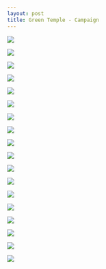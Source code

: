 ```yaml
---
layout: post
title: Green Temple - Campaign
---
```


<a href='https://photos.google.com/share/AF1QipNzkxUlb8eYE3ppGpHLN_y01b2yAmAv9AoAW4Dqnq06JDeTh9SHQ5AMzo54dGXmxg?key=QnVaUEpfd3RLajdZbzRvOE5CNWRfWGdqYl90X2Vn&source=ctrlq.org'><img src='https://lh3.googleusercontent.com/TK-Zx6VzBYKz4cy23aI-WNSjZMgVF5hjFcaGIADcTZWhEurykPevu64Ri4nR72BnAQPMPGBvg2XODZbc053G-A__gnPlzwXWQZr5nOQy9xc0bdJ4XhaNrcKCdO_0LvZhMPL67w' /></a>

<a href='https://photos.google.com/share/AF1QipP5L2L58_DC4CdSmKMqiTBTGPG7RExVfMDK7nsMVIH0C2PGIYj7mSTGbCZCPJIU8Q?key=UDJaTkE1dTE1djUzYnA1cGpubUtqSXFTb0lSX05B&source=ctrlq.org'><img src='https://lh3.googleusercontent.com/qO0WipYYFD5Rc8YW_N6zZ5-d62UioEG7AZJnJXihmZaTIGQTy4e1Hi8aiJupoJlFYC9OXfc-aYUZzdvfPWprjz0mFMb6VXKS-YdAMVQJqv0tsgjOmLaM3ON_ZBAelN_Q5kLT9g' /></a>

<a href='https://photos.google.com/share/AF1QipNuO3BsQZOUDWTlTg2P0eKEj5W9hzSdoCZ3cY0w1Ky3JTxtChBG7vVTaOcleMhvhg?key=QUhBZndoaVh4WG91bmN6VjZtSFFNYzQ2VWRBU0ZB&source=ctrlq.org'><img src='https://lh3.googleusercontent.com/IDp3M2RPfFDTKilfrQ72EgwGM2XlKGaHsyI9TdUQe-5aEHp50go8ro1PWhE9iJB7KdzeqT0K_SrMU7EsbFgpLgDdvWamPMK7JJJr8cnWYtwJKuQqRUVL-ADMLf_PeGCw4oSJmA' /></a>

<a href='https://photos.google.com/share/AF1QipMVonKVhC9ChiwhRaSjFiUbKw4Sxr4wTijTTsLm-OHuQsE8QjWCstzw5-WDstlPzA?key=VlhyTDNpLWVXQUtDYjRYUzRQREtLeHNJVlcyTXZn&source=ctrlq.org'><img src='https://lh3.googleusercontent.com/AkblU5BJ1Ze9n4-cXajCg9RuGjkOZOxFWePP5nFutbNeJ2GNauPRnOp7n2qmokZhIgw9or1Wvawve_7IHJvJLUs7qKFF9_X16t7F2bgg7gvX3Ofb_V6VAH60_rj_YkvEAZZpEw' /></a>

<a href='https://photos.google.com/share/AF1QipPB7rGZWbzsrNqGiWvC0c24V-RzDJ9o0ZhWLATHAt-ndW0vivYGQ-QsQ3pH6QFnLg?key=U2d2Vl9qLUw2b2hhbDdCLVc4bkJhSVJuNFJXdFNR&source=ctrlq.org'><img src='https://lh3.googleusercontent.com/-9qqY7kn9frwfK_qcjsLM6eFHV25oqkqPhS1MYdwduGmaFMdWo-Eq7mA6d6MTrirAvpgwjyG453bx18URY18QRHHKYurlALuwRuLbldGgJVe0obi93kWryiK2GI-i5bdpx1uIg' /></a>

<a href='https://photos.google.com/share/AF1QipNox8pPo1BjFtEtJ4ibxksWNRoJJGZGQcwCHyXenuam0pBJT_NBQ-KH-e5RvkSlUw?key=TVB1Y3ZicG5tZGFlOV9HcXFTcWc1N24tNjR0cjd3&source=ctrlq.org'><img src='https://lh3.googleusercontent.com/RD1u1_v3dNwxbFpaDskoJ8p6g9hOaN-wgjEhVsy3lxBXKYEURVl8-4cJZGRqlBz1c9IL8Mq8iRa3Wk2iORpCkUYJXzyWHZjsnKw8InEed5KRx_m0bfaE75DRa8lRMtzbDd4-9A' /></a>

<a href='https://photos.google.com/share/AF1QipPe7jAtEaGFfkXM1Os-DzevlRbS7uja8Kq6GW6nWh8L14r95LUVB64sbP8moEHmfA?key=YnhRcEYwQU83WkFpM0ZHRGRfSTJGYzNoVTNWdFZB&source=ctrlq.org'><img src='https://lh3.googleusercontent.com/Bc78_4euiJh5TeWMdFCDXfYm24el_wjydE4GCRmzsdz0Pbcxb3LgjyARrZdI6rFUuWuRapq0Gigp6KVFkoFc8U2lgCk1hpHPQ91MUJF6fA_u6zOM0T_-jPJJ30YqTfu76xCR8A' /></a>

<a href='https://photos.google.com/share/AF1QipPkw0etPkSxbQiA2gpqotdgida7n4Ik7FvH-DRGm9mYUa-uACCmm1ehCGEfLFVrwg?key=WjZOZU1MV1p3dG5lV3RIS010MGtENzc5WHd2aHFn&source=ctrlq.org'><img src='https://lh3.googleusercontent.com/_sO8ijWeI20fqqr70mqogwxOTfD1AIirqf8KgS5zp5MI2c99EGihz1L2LWe5_jIueLBHxcLPj9qvR6QURb-LqXm1i3d5McQ4SVhUuoqtDZvm1Ku0d_XtB9E5PGtaLwHO08DtTA' /></a>

<a href='https://photos.google.com/share/AF1QipOdmBxJY48XDEcXhxMdf7Yk5bopugny4OSfCPL7JHcKoBrNRYjBzUxTxgAc0pVV9Q?key=QWxrZ3d5VGhXS0tEVTdDY3pSSEhOWGlvWEVkcXd3&source=ctrlq.org'><img src='https://lh3.googleusercontent.com/G4PLZw10DFrBhX-28gnr9TJAso7_XGEC3Z_COdzbxZgkjfsDl71VDoqbxYGW8LPE9SM8igDr_EuF-kPt1gXqIuRo0elmrACaqkL2MGneTDjISEpdJ5YfbLa0Shpzeri_4JrwSA' /></a>

<a href='https://photos.google.com/share/AF1QipOGnC-Ev5wIOc_mtGC8EFIGd7j8HNOYBdNOTrx6v3Fd-yPb8jjQC3ElhItYAy65YA?key=ZDl4ZzgtVUZHYjNzUWlkalZBV1Rhdk5NcW9BODF3&source=ctrlq.org'><img src='https://lh3.googleusercontent.com/A5ImGQmsWMSl-u_nAi9ZI1T3YMPUXdiG5_x0tZhpVLToc68LQnbTjV81QXVtSnH1AKu8aHwi8mwm0zYIUF_FW0vtfkRRB-T49HTfHSmucFKfb13cN2y2IoPyaeEZ-9IaSIjsaw' /></a>

<a href='https://photos.google.com/share/AF1QipOsptsBpm4GdOBgHQGBo72AnUGBWdE5l7paaR5-bQJqwVot7VolelUQCc8_hKOVMg?key=OFd1NmppUndtbUw2VlJ6aVlVUkgtb2dTM0dmd2NB&source=ctrlq.org'><img src='https://lh3.googleusercontent.com/Uulsbn_gRhqJZd2BZezok6oywDznvEKr56YYaotShS-Tk3IcP6OSKDrTShqBxJJig6qR2zldsJszGVVOWOCESjuExaJL-jXhpsngd-saB6W-8ALcC-g1Igaq1bJQ_xvwAm1WjA' /></a>

<a href='https://photos.google.com/share/AF1QipPznM-jUAxeew8An7aNDGyiYVi1ed258XOCizvH_CS81GE5bJspF5QVGMFnR96yWw?key=WldmQkhOOXJhYUFmRGFkRWtXb3FaLVdTWTA4UXVR&source=ctrlq.org'><img src='https://lh3.googleusercontent.com/_hsvL36oC1Fku64ld16Nzregx6T2bhLcz-y6BllGYmacpnhhHrD3e_oMf-LiyVELvnrFqaLktqTPiPVOUEH5DAGi27GLICkWGZiUQgUnCxssMgPcgCugznYoNQyoqGwirupD2Q' /></a>

<a href='https://photos.google.com/share/AF1QipMNFWBcPEaS-peE18dmENBJwq0ts_cj2yuUQhaYkxuYHd8T5uo7YaAkcP_fCTmscg?key=Wk1DQ0pDUjhvZXc0NzNJc1dYUnphenJhQTF0SDF3&source=ctrlq.org'><img src='https://lh3.googleusercontent.com/POd3wvtmLYHO6ZYcGaUHgSG-eCWLa4SoazeegO83ibG20sgupap8aWaW9WAf2XztACtLYCFsZ7s-1AKvHOuspyH0ahqVVLJ8W_nqp3Mmjlh_pNrlJIgcUVdpdnNwBGwxR7Hb3w' /></a>

<a href='https://photos.google.com/share/AF1QipNmO-I69PFbReJShBZIIBYik5_X_8rUOYRf1mR-JwcJCURMKYhMCd7ThIz6T_JJag?key=SVFuMFFFRlZ5eFlxR1RyTVV1ZUlOMnpWRHJWTnFn&source=ctrlq.org'><img src='https://lh3.googleusercontent.com/rnD4PYTWm1wZX2ng-wdZZLD9L1s_0jRIqpgbMTTdFWmuI5RaD_0dbSrd2Yf4AzpTFNGJ5PcXiqzcM8kysQMOpRgGiuwN5xdDlTSRi-E-F0ZfFNr64Y69Dt9ULf_idu9BAyNxKQ' /></a>

<a href='https://photos.google.com/share/AF1QipMhMzc3liBAXWxYACen_A4ZpNDQgrINDQTekz1uBAq23Eze8FFDDc8yKM0y03b3xQ?key=XzhpNnBrN0xObHhtS3pyOXhjRjk0T0dkUHE3Y01B&source=ctrlq.org'><img src='https://lh3.googleusercontent.com/mRmz-BXOBgvBqmj2fcjaGWtOECsKGXlrPn653vlzqCDc8O6ZC8LsOC5Q3qhy51R_1br3eDM5unmC0PD9QgH-QbvBv3lhfNlWm17V60l-LhBBGNHA2Lzx0fk5nPTRuF612o4c2w' /></a>

<a href='https://photos.google.com/share/AF1QipPTZu6QgtUU1d5wouIWvgFxc1OBdSv411j80F2RuOkLUd1mCPIf0uZdnFOB8uGbnA?key=bTlXcTl3TTVMUTJ1S1VZQXl1em1NMzRSM2ZRbHB3&source=ctrlq.org'><img src='https://lh3.googleusercontent.com/l9MRagnQdpkL3lZu-eNIkn99_EW4_fg9O39XzVXtDgLe4CKP469-oXtoeunifJth1_55nCTZ7EVOBuRoaUKX9Et7E-50YORQ8_4ZHRDxd8CaQ2QaW3jkXZ8yRTk71rx8YWE1Ug' /></a>

<a href='https://photos.google.com/share/AF1QipMgd-CGykGuUYta1D0iCjvizwklklp78ZTa6zwkrXM5PzRa-QL4DHOg0QPj2CwTkQ?key=dmFhd2N4UVlJSENlYTlONy1HQ05VVG5SUXBwcWl3&source=ctrlq.org'><img src='https://lh3.googleusercontent.com/g9czRM8T01-gPjkA0h3Sfb9X8SxGhvEq_0bE9K14-smvP1vSMmrlJxB42spmOfJXCjQbDOX_2xPFJ9_nPUYixeVNKLfiPOeLeswrfkdvt-uC_f0w4zM0LuHKTDtuE7uJ0y0iYg' /></a>

<a href='https://photos.google.com/share/AF1QipN5zZyb6G7WCkU6OfMDnrvvXQ85vKIyti7_xQ1fY0zIQr35HaMDVN02RmSNFRIsrQ?key=ZkFkVkFGM3VsQXVhbVlQVXllZVV5cFRXNWh3X0pn&source=ctrlq.org'><img src='https://lh3.googleusercontent.com/D2pb0hU-8uyl1FA7Qc3R5qxX-uS3ugiiGic5Bx5wAEskAfqeIKUej5BZgqqgP_9SOuEKuFqERGQblkyOMSkwx4XCSv9DzIKPXSc_jGQ3M6Qq2eGvJ2CS8jRBWDTlRHxdVuPlDg' /></a>

